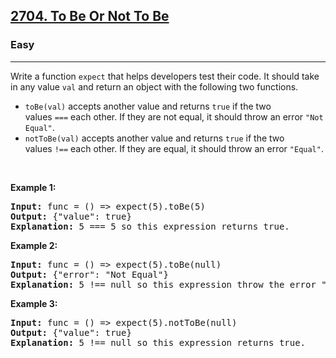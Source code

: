 <h2><a href="https://leetcode.com/problems/to-be-or-not-to-be/">2704. To Be Or Not To Be</a></h2><h3>Easy</h3><hr><div><p>Write a function&nbsp;<code>expect</code> that helps developers test their code. It should take in any value&nbsp;<code>val</code>&nbsp;and return an object with the following two functions.</p>

<ul>
	<li><code>toBe(val)</code>&nbsp;accepts another value and returns&nbsp;<code>true</code>&nbsp;if the two values&nbsp;<code>===</code>&nbsp;each other. If they are not equal, it should throw an error&nbsp;<code>"Not Equal"</code>.</li>
	<li><code>notToBe(val)</code>&nbsp;accepts another value and returns&nbsp;<code>true</code>&nbsp;if the two values&nbsp;<code>!==</code>&nbsp;each other. If they are equal, it should throw an error&nbsp;<code>"Equal"</code>.</li>
</ul>

<p>&nbsp;</p>
<p><strong class="example">Example 1:</strong></p>

<pre style="position: relative;"><strong>Input:</strong> func = () =&gt; expect(5).toBe(5)
<strong>Output:</strong> {"value": true}
<strong>Explanation:</strong> 5 === 5 so this expression returns true.
<div class="open_grepper_editor" title="Edit &amp; Save To Grepper"></div></pre>

<p><strong class="example">Example 2:</strong></p>

<pre style="position: relative;"><strong>Input:</strong> func = () =&gt; expect(5).toBe(null)
<strong>Output:</strong> {"error": "Not Equal"}
<strong>Explanation:</strong> 5 !== null so this expression throw the error "Not Equal".
<div class="open_grepper_editor" title="Edit &amp; Save To Grepper"></div></pre>

<p><strong class="example">Example 3:</strong></p>

<pre style="position: relative;"><strong>Input:</strong> func = () =&gt; expect(5).notToBe(null)
<strong>Output:</strong> {"value": true}
<strong>Explanation:</strong> 5 !== null so this expression returns true.
<div class="open_grepper_editor" title="Edit &amp; Save To Grepper"></div></pre>
</div>